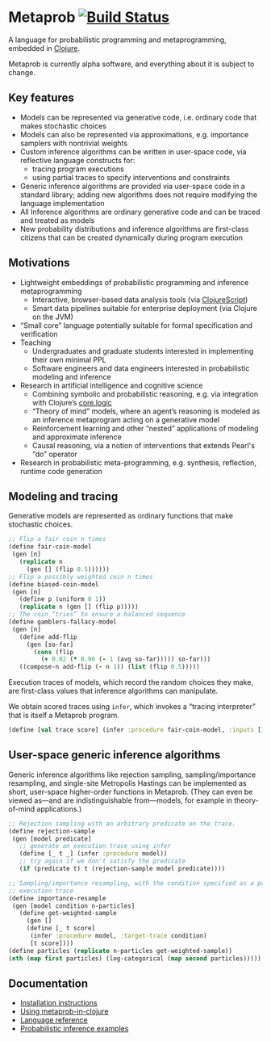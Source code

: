 # Metaprob [![Build Status](https://travis-ci.org/probcomp/metaprob.svg?branch=master)](https://travis-ci.org/probcomp/metaprob)

A language for probabilistic programming and metaprogramming, embedded in [Clojure](https://clojure.org/).

Metaprob is currently alpha software, and everything about it is subject to change.

## Key features

* Models can be represented via generative code, i.e. ordinary code that makes stochastic choices
* Models can also be represented via approximations, e.g. importance samplers with nontrivial weights
* Custom inference algorithms can be written in user-space code, via reflective language constructs for:
  * tracing program executions
  * using partial traces to specify interventions and constraints
* Generic inference algorithms are provided via user-space code in a standard library; adding new algorithms does not require modifying the language implementation
* All Inference algorithms are ordinary generative code and can be traced and treated as models
* New probability distributions and inference algorithms are first-class citizens that can be created dynamically during program execution

## Motivations

* Lightweight embeddings of probabilistic programming and inference metaprogramming
  * Interactive, browser-based data analysis tools (via [ClojureScript](https://clojurescript.org/))
  * Smart data pipelines suitable for enterprise deployment (via Clojure on the JVM)
* “Small core” language potentially suitable for formal specification and verification
* Teaching
  * Undergraduates and graduate students interested in implementing their own minimal PPL
  * Software engineers and data engineers interested in probabilistic modeling and inference
* Research in artificial intelligence and cognitive science
  * Combining symbolic and probabilistic reasoning, e.g. via integration with Clojure’s [core.logic](https://github.com/clojure/core.logic)
  * “Theory of mind” models, where an agent’s reasoning is modeled as an inference metaprogram acting on a generative model
  * Reinforcement learning and other “nested” applications of modeling and approximate inference
  * Causal reasoning, via a notion of interventions that extends Pearl's “do” operator
* Research in probabilistic meta-programming, e.g. synthesis, reflection, runtime code generation

## Modeling and tracing

Generative models are represented as ordinary functions that make stochastic choices.

```clojure
;; Flip a fair coin n times
(define fair-coin-model
 (gen [n]
   (replicate n
     (gen [] (flip 0.5))))))
;; Flip a possibly weighted coin n times
(define biased-coin-model
 (gen [n]
   (define p (uniform 0 1))
   (replicate n (gen [] (flip p)))))
;; The coin “tries” to ensure a balanced sequence
(define gamblers-fallacy-model
 (gen [n]
   (define add-flip
     (gen [so-far]
       (cons (flip
         (+ 0.02 (* 0.96 (- 1 (avg so-far))))) so-far)))
   ((compose-n add-flip (- n 1)) (list (flip 0.5)))))
```

Execution traces of models, which record the random choices they make, are first-class values that inference algorithms can manipulate.

We obtain scored traces using `infer`, which invokes a “tracing interpreter” that is itself a Metaprob program.

```clojure
(define [val trace score] (infer :procedure fair-coin-model, :inputs [3]))
```

## User-space generic inference algorithms

Generic inference algorithms like rejection sampling, sampling/importance resampling, and single-site Metropolis Hastings can be implemented as short, user-space higher-order functions in Metaprob. (They can even be viewed as—and are indistinguishable from—models, for example in theory-of-mind applications.)

```clojure
;; Rejection sampling with an arbitrary predicate on the trace.
(define rejection-sample
 (gen [model predicate]
   ;; generate an execution trace using infer
   (define [_ t _] (infer :procedure model))
   ;; try again if we don't satisfy the predicate
   (if (predicate t) t (rejection-sample model predicate))))

;; Sampling/importance resampling, with the condition specified as a partial
;; execution trace
(define importance-resample
 (gen [model condition n-particles]
   (define get-weighted-sample
     (gen []
     (define [_ t score]
      (infer :procedure model, :target-trace condition)
      [t score])))
(define particles (replicate n-particles get-weighted-sample))
(nth (map first particles) (log-categorical (map second particles)))))
```

## Documentation

  * [Installation instructions](INSTALL.md)
  * [Using metaprob-in-clojure](doc/interaction.md)
  * [Language reference](doc/language.md)
  * [Probabilistic inference examples](doc/examples.md)
